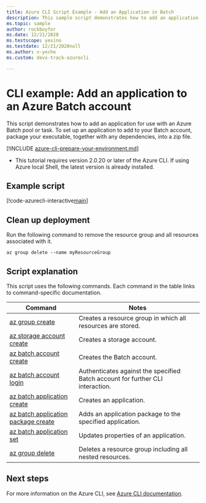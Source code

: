 ```yaml
---
title: Azure CLI Script Example - Add an Application in Batch
description: This sample script demonstrates how to add an application for use with an Azure Batch pool or a task.
ms.topic: sample
author: rockboyfor
ms.date: 12/21/2020
ms.testscope: yes|no
ms.testdate: 12/21/2020null
ms.author: v-yeche
ms.custom: devx-track-azurecli

---
```


# CLI example: Add an application to an Azure Batch account

This script demonstrates how to add an application for use with an Azure Batch pool or task. To set up an application to add to your Batch account, package your executable, together with any dependencies, into a zip file. 

[!INCLUDE [azure-cli-prepare-your-environment.md](../../../includes/azure-cli-prepare-your-environment.md)]

 - This tutorial requires version 2.0.20 or later of the Azure CLI. If using Azure local Shell, the latest version is already installed. 

## Example script

[!code-azurecli-interactive[main](../../../cli_scripts/batch/add-application/add-application.sh "Add Application")]

## Clean up deployment

Run the following command to remove the
resource group and all resources associated with it.

```azurecli
az group delete --name myResourceGroup
```

## Script explanation

This script uses the following commands.
Each command in the table links to command-specific documentation.

| Command | Notes |
|---|---|
| [az group create](https://docs.azure.cn/cli/group#az_group_create) | Creates a resource group in which all resources are stored. |
| [az storage account create](https://docs.azure.cn/cli/storage/account#az_storage_account_create) | Creates a storage account. |
| [az batch account create](https://docs.azure.cn/cli/batch/account#az_batch_account_create) | Creates the Batch account. |
| [az batch account login](https://docs.azure.cn/cli/batch/account#az_batch_account_login) | Authenticates against the specified Batch account for further CLI interaction.  |
| [az batch application create](https://docs.azure.cn/cli/batch/application#az_batch_application_create) | Creates an application.  |
| [az batch application package create](https://docs.azure.cn/cli/batch/application/package#az_batch_application_package_create) | Adds an application package to the specified application.  |
| [az batch application set](https://docs.azure.cn/cli/batch/application#az_batch_application_set) | Updates properties of an application.  |
| [az group delete](https://docs.azure.cn/cli/group#az_group_delete) | Deletes a resource group including all nested resources. |

## Next steps

For more information on the Azure CLI, see [Azure CLI documentation](https://docs.azure.cn/cli).



<!-- Update_Description: new article about scripts/batch cli sample add application -->
<!--NEW.date: 12/21/2020-->